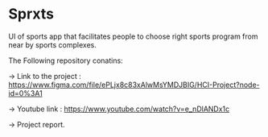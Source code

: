# Sprxts
UI of sports app that facilitates people to choose right sports program from near by sports complexes.

The Following repository conatins:

-> Link to the project : https://www.figma.com/file/ePLjx8c83xAlwMsYMDJBIG/HCI-Project?node-id=0%3A1

-> Youtube link : https://www.youtube.com/watch?v=e_nDlANDx1c

-> Project report.
